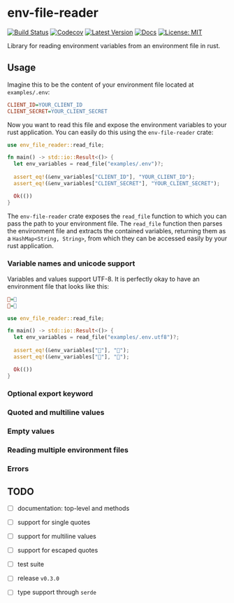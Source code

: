 # env-file-reader

[![Build Status](https://github.com/jofas/env_file_reader/actions/workflows/build.yml/badge.svg)](https://github.com/jofas/env_file_reader/actions/workflows/build.yml)
[![Codecov](https://codecov.io/gh/jofas/env_file_reader/branch/master/graph/badge.svg?token=69YKZ1JIBK)](https://codecov.io/gh/jofas/env_file_reader)
[![Latest Version](https://img.shields.io/crates/v/env-file-reader.svg)](https://crates.io/crates/env-file-reader)
[![Docs](https://img.shields.io/badge/docs-latest-blue.svg)](https://docs.rs/env-file-reader/latest/env_file_reader)
[![License: MIT](https://img.shields.io/badge/License-MIT-blue.svg)](https://opensource.org/licenses/MIT)

Library for reading environment variables from an environment file in
rust.

## Usage

Imagine this to be the content of your environment file located at
`examples/.env`:

```ini
CLIENT_ID=YOUR_CLIENT_ID
CLIENT_SECRET=YOUR_CLIENT_SECRET
```

Now you want to read this file and expose the environment variables 
to your rust application. 
You can easily do this using the `env-file-reader` crate:

```rust
use env_file_reader::read_file;

fn main() -> std::io::Result<()> {
  let env_variables = read_file("examples/.env")?;
  
  assert_eq!(&env_variables["CLIENT_ID"], "YOUR_CLIENT_ID");
  assert_eq!(&env_variables["CLIENT_SECRET"], "YOUR_CLIENT_SECRET");

  Ok(())
}
```

The `env-file-reader` crate exposes the `read_file` function to which
you can pass the path to your environment file.
The `read_file` function then parses the environment file and extracts
the contained variables, returning them as a 
`HashMap<String, String>`, from which they can be accessed easily by
your rust application.

### Variable names and unicode support

Variables and values support UTF-8. 
It is perfectly okay to have an environment file that looks like this:

```ini
🦄=💖
💖=🦄
```

```rust
use env_file_reader::read_file;

fn main() -> std::io::Result<()> {
  let env_variables = read_file("examples/.env.utf8")?;
  
  assert_eq!(&env_variables["🦄"], "💖");
  assert_eq!(&env_variables["💖"], "🦄");

  Ok(())
}
```

### Optional export keyword

### Quoted and multiline values

### Empty values

### Reading multiple environment files

### Errors


## TODO

* [ ] documentation: top-level and methods

* [ ] support for single quotes

* [ ] support for multiline values

* [ ] support for escaped quotes

* [ ] test suite

* [ ] release `v0.3.0`

* [ ] type support through `serde`
